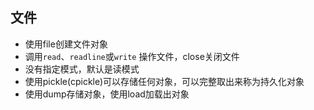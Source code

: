 ## 文件

- 使用file创建文件对象
- 调用`read`、`readline`或`write`  操作文件，close关闭文件
- 没有指定模式，默认是读模式
- 使用pickle(cpickle)可以存储任何对象，可以完整取出来称为持久化对象
- 使用dump存储对象，使用load加载出对象